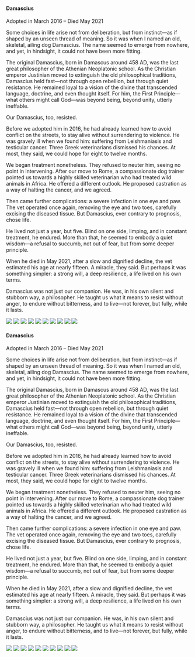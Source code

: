 <h4>Damascius</h4>

Adopted in March 2016 – Died May 2021

Some choices in life arise not from deliberation, but from instinct—as if shaped by an unseen thread of meaning. So it was when I named an old, skeletal, ailing dog Damascius. The name seemed to emerge from nowhere, and yet, in hindsight, it could not have been more fitting.

The original Damascius, born in Damascus around 458 AD, was the last great philosopher of the Athenian Neoplatonic school. As the Christian emperor Justinian moved to extinguish the old philosophical traditions, Damascius held fast—not through open rebellion, but through quiet resistance. He remained loyal to a vision of the divine that transcended language, doctrine, and even thought itself. For him, the First Principle—what others might call God—was beyond being, beyond unity, utterly ineffable.

Our Damascius, too, resisted.

Before we adopted him in 2016, he had already learned how to avoid conflict on the streets, to stay alive without surrendering to violence. He was gravely ill when we found him: suffering from Leishmaniasis and testicular cancer. Three Greek veterinarians dismissed his chances. At most, they said, we could hope for eight to twelve months.

We began treatment nonetheless. They refused to neuter him, seeing no point in intervening. After our move to Rome, a compassionate dog trainer pointed us towards a highly skilled veterinarian who had treated wild animals in Africa. He offered a different outlook. He proposed castration as a way of halting the cancer, and we agreed.

Then came further complications: a severe infection in one eye and paw. The vet operated once again, removing the eye and two toes, carefully excising the diseased tissue. But Damascius, ever contrary to prognosis, chose life.

He lived not just a year, but five. Blind on one side, limping, and in constant treatment, he endured. More than that, he seemed to embody a quiet wisdom—a refusal to succumb, not out of fear, but from some deeper principle.

When he died in May 2021, after a slow and dignified decline, the vet estimated his age at nearly fifteen. A miracle, they said. But perhaps it was something simpler: a strong will, a deep resilience, a life lived on his own terms.

Damascius was not just our companion. He was, in his own silent and stubborn way, a philosopher. He taught us what it means to resist without anger, to endure without bitterness, and to live—not forever, but fully, while it lasts.

![](67.JPG)
![](68.JPG)
![](69.JPG)
![](70.JPG)
![](71.JPG)
![](72.JPG)
![](73.JPG)
![](74.JPG)
![](75.JPG)
![](76.JPG)
<p></p>
<h4>Damascius</h4>

Adopted in March 2016 – Died May 2021

Some choices in life arise not from deliberation, but from instinct—as if shaped by an unseen thread of meaning. So it was when I named an old, skeletal, ailing dog Damascius. The name seemed to emerge from nowhere, and yet, in hindsight, it could not have been more fitting.

The original Damascius, born in Damascus around 458 AD, was the last great philosopher of the Athenian Neoplatonic school. As the Christian emperor Justinian moved to extinguish the old philosophical traditions, Damascius held fast—not through open rebellion, but through quiet resistance. He remained loyal to a vision of the divine that transcended language, doctrine, and even thought itself. For him, the First Principle—what others might call God—was beyond being, beyond unity, utterly ineffable.

Our Damascius, too, resisted.

Before we adopted him in 2016, he had already learned how to avoid conflict on the streets, to stay alive without surrendering to violence. He was gravely ill when we found him: suffering from Leishmaniasis and testicular cancer. Three Greek veterinarians dismissed his chances. At most, they said, we could hope for eight to twelve months.

We began treatment nonetheless. They refused to neuter him, seeing no point in intervening. After our move to Rome, a compassionate dog trainer pointed us towards a highly skilled veterinarian who had treated wild animals in Africa. He offered a different outlook. He proposed castration as a way of halting the cancer, and we agreed.

Then came further complications: a severe infection in one eye and paw. The vet operated once again, removing the eye and two toes, carefully excising the diseased tissue. But Damascius, ever contrary to prognosis, chose life.

He lived not just a year, but five. Blind on one side, limping, and in constant treatment, he endured. More than that, he seemed to embody a quiet wisdom—a refusal to succumb, not out of fear, but from some deeper principle.

When he died in May 2021, after a slow and dignified decline, the vet estimated his age at nearly fifteen. A miracle, they said. But perhaps it was something simpler: a strong will, a deep resilience, a life lived on his own terms.

Damascius was not just our companion. He was, in his own silent and stubborn way, a philosopher. He taught us what it means to resist without anger, to endure without bitterness, and to live—not forever, but fully, while it lasts.

![](67.jpg)
![](68.JPG)
![](69.jpg)
![](70.JPG)
![](71.jpg)
![](72.JPG)
![](73.jpg)
![](74.JPG)
![](75.jpg)
![](76.JPG)
<p></p>
